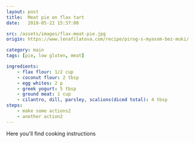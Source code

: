 ```yaml
---
layout: post
title:  Meat pie on flax tart
date:   2018-05-22 15:37:00

src: /assets/images/flax-meat-pie.jpg
origin: https://www.lenafilatova.com/recipe/pirog-s-myasom-bez-muki/

category: main
tags: [pie, low gluten, meat]

ingredients: 
    - flax flour: 1/2 cup
    - coconut flour: 2 tbsp
    - egg whites: 2 p
    - greek yogurt: 5 tbsp
    - ground meat: 1 cup
    - cilantro, dill, parsley, scalions(diced total): 4 tbsp
steps:
    - make some actions2
    - another action2
---
```

Here you'll find cooking instructions
